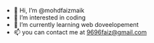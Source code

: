 - 👋 Hi, I’m @mohdfaizmaik
- 👀 I’m interested in coding
- 🌱 I’m currently learning web doveelopement
- 📫 you can contact me at 9696faiz@gmail.com

<!---
mohdfaizmaik/mohdfaizmaik is a ✨ special ✨ repository because its `README.md` (this file) appears on your GitHub profile.
You can click the Preview link to take a look at your changes.
--->
